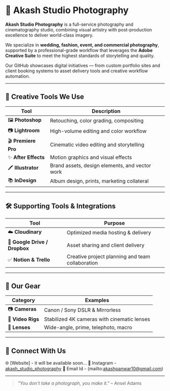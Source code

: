 # 📸 Akash Studio Photography

**Akash Studio Photography** is a full-service photography and cinematography studio, combining visual artistry with post-production excellence to deliver world-class imagery.

We specialize in **wedding, fashion, event, and commercial photography**, supported by a professional-grade workflow that leverages the **Adobe Creative Suite** to meet the highest standards of storytelling and quality.

Our GitHub showcases digital initiatives — from custom portfolio sites and client booking systems to asset delivery tools and creative workflow automation.

---

## 🎨 Creative Tools We Use

| Tool                     | Description                                                   |
|--------------------------|---------------------------------------------------------------|
| 🖼️ **Photoshop**         | Retouching, color grading, compositing                        |
| 📷 **Lightroom**         | High-volume editing and color workflow                        |
| 🎬 **Premiere Pro**      | Cinematic video editing and storytelling                      |
| ✨ **After Effects**      | Motion graphics and visual effects                            |
| 🖍️ **Illustrator**       | Brand assets, design elements, and vector work                |
| 📚 **InDesign**          | Album design, prints, marketing collateral                    |

---

## 🛠️ Supporting Tools & Integrations

| Tool                     | Purpose                                                       |
|--------------------------|---------------------------------------------------------------|
| ☁️ **Cloudinary**         | Optimized media hosting & delivery                            |
| 📂 **Google Drive / Dropbox** | Asset sharing and client delivery                           |
| ✅ **Notion & Trello**     | Creative project planning and team collaboration              |

---

## 📸 Our Gear

| Category           | Examples                                                   |
|--------------------|------------------------------------------------------------|
| 📷 **Cameras**       | Canon / Sony DSLR & Mirrorless                            |
| 🎥 **Video Rigs**    | Stabilized 4K cameras with cinematic lenses               |
| 🎯 **Lenses**        | Wide-angle, prime, telephoto, macro                        |

---

## 🔗 Connect With Us

🌐 [Website]  - it will be available soon...
📸 Instagram - [akash_studio_photography](https://www.instagram.com/akash_studio_photography?igsh=NzFhYXlxZDlpa2lk)
📧 Email Id - (mailto:akashpanwar10@gmail.com)

---

> _"You don't take a photograph, you make it."_ – Ansel Adams
